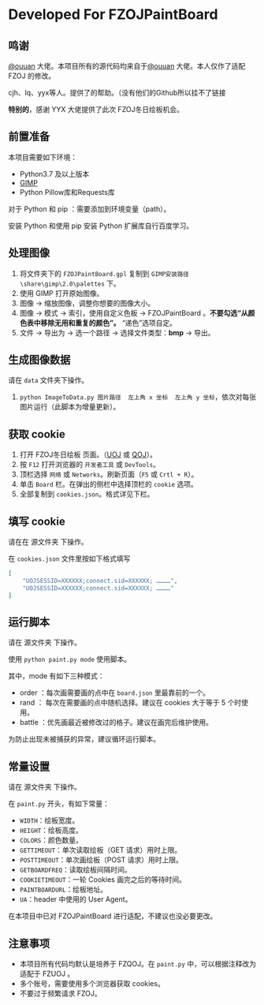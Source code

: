 # Developed For FZOJPaintBoard

## 鸣谢

[@ouuan](https://github.com/ouuan) 大佬。本项目所有的源代码均来自于[@ouuan](https://github.com/ouuan) 大佬。本人仅作了适配 FZOJ 的修改。

cjh、lq、yyx等人。提供了的帮助。（没有他们的Github所以挂不了链接

**特别的**，感谢 YYX 大佬提供了此次 FZOJ冬日绘板机会。

## 前置准备

本项目需要如下环境：

- Python3.7 及以上版本
- [GIMP](https://www.gimp.org/downloads/)
- Python Pillow库和Requests库

对于 Python 和 pip ：需要添加到环境变量（path）。

安装 Python 和使用 pip 安装 Python 扩展库自行百度学习。



##  处理图像

1. 将文件夹下的 `FZOJPaintBoard.gpl` 复制到 `GIMP安装路径\share\gimp\2.0\palettes` 下。
2. 使用 GIMP 打开原始图像。
3. 图像 → 缩放图像，调整你想要的图像大小。
4. 图像 → 模式 → 索引，使用自定义色板 → FZOJPaintBoard 。**不要勾选“从颜色表中移除无用和重复的颜色”。** “递色”选项自定。
5. 文件 → 导出为 → 选一个路径 → 选择文件类型：**bmp** → 导出。

## 生成图像数据

请在 `data` 文件夹下操作。

1. `python ImageToData.py 图片路径  左上角 x 坐标  左上角 y 坐标`，依次对每张图片运行（此脚本为增量更新）。

## 获取 cookie

1. 打开 FZOJ冬日绘板 页面。（[UOJ](https://www.fzoi.top/paintBoard)  或  [QOJ](https://qoj.fzoi.top/paintBoard)）。
2. 按 `F12` 打开浏览器的 `开发者工具` 或 `DevTools`。
3. 顶栏选择 `网络` 或 `Networks`。刷新页面（`F5` 或 `Crtl + R`）。
4. 单击 `Board` 栏。在弹出的侧栏中选择顶栏的 `cookie` 选项。
5. 全部复制到 `cookies.json`。格式详见下栏。

## 填写 cookie

请在在 源文件夹 下操作。

在 `cookies.json` 文件里按如下格式填写

```json
[
	"UOJSESSID=XXXXXX;connect.sid=XXXXXX; …………",
	"UOJSESSID=XXXXXX;connect.sid=XXXXXX; …………"
]	

```



## 运行脚本

请在 源文件夹 下操作。

使用 `python paint.py mode` 使用脚本。

其中，mode 有如下三种模式：

* order ：每次画需要画的点中在 `board.json` 里最靠前的一个。
* rand ： 每次在需要画的点中随机选择。建议在 cookies 大于等于 5 个时使用。
* battle ：优先画最近被修改过的格子。建议在画完后维护使用。

为防止出现未被捕获的异常，建议循环运行脚本。



## 常量设置

请在 源文件夹 下操作。

在 `paint.py` 开头，有如下常量：

- `WIDTH`：绘板宽度。
- `HEIGHT`：绘板高度。
- `COLORS`：颜色数量。
- `GETTIMEOUT`：单次读取绘板（GET 请求）用时上限。
- `POSTTIMEOUT`：单次画绘板（POST 请求）用时上限。
- `GETBOARDFREQ`：读取绘板间隔时间。
- `COOKIETIMEOUT`：一轮 Cookies 画完之后的等待时间。
- `PAINTBOARDURL`：绘板地址。
- `UA`：header 中使用的 User Agent。

在本项目中已对 FZOJPaintBoard 进行适配，不建议也没必要更改。



## 注意事项

- 本项目所有代码均默认是培养于 FZQOJ。在 `paint.py` 中，可以根据注释改为适配于 FZUOJ 。
- 多个账号，需要使用多个浏览器获取 cookies。
- 不要过于频繁请求 FZOJ。






